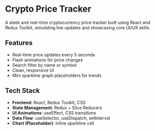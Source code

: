 # Crypto Price Tracker
A sleek and real-time cryptocurrency price tracker built using React and Redux Toolkit, simulating live updates and showcasing core UI/UX skills.
## Features
- Real-time price updates every 5 seconds
- Flash animations for price changes
- Search filter by name or symbol
- Clean, responsive UI
- Mini sparkline graph placeholders for trends

## Tech Stack
- **Frontend**: React, Redux Toolkit, CSS
- **State Management**: Redux + Slice Reducers
- **UI Animations**: useEffect, CSS transitions
- **Data Flow**: useSelector, useDispatch, setInterval
- **Chart (Placeholder)**: Inline sparkline cell
